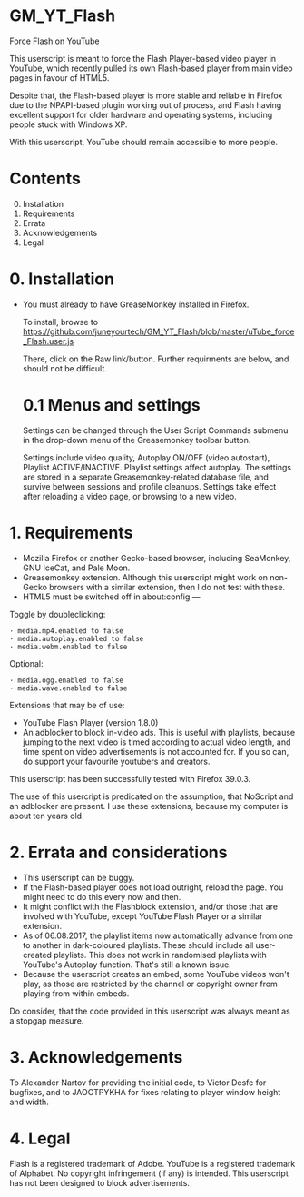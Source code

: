 # GM_YT_Flash
Force Flash on YouTube

This userscript is meant to force the Flash Player-based video player in YouTube, which recently pulled its own Flash-based player from main video pages in favour of HTML5.

Despite that, the Flash-based player is more stable and reliable in Firefox due to the NPAPI-based plugin working out of process, and Flash having excellent support for older hardware and operating systems, including people stuck with Windows XP.

With this userscript, YouTube should remain accessible to more people.

# Contents
0. Installation
1. Requirements
2. Errata
3. Acknowledgements
4. Legal

# 0. Installation
   * You must already to have GreaseMonkey installed in Firefox.
   
     To install, browse to 
     https://github.com/juneyourtech/GM_YT_Flash/blob/master/uTube_force_Flash.user.js
     
     There, click on the Raw link/button. Further requirments are below, and should not be difficult.
     
     # 0.1 Menus and settings
     
     Settings can be changed through the User Script Commands submenu in the drop-down menu of the Greasemonkey toolbar button.
     
     Settings include video quality, Autoplay ON/OFF (video autostart), Playlist ACTIVE/INACTIVE. Playlist settings affect autoplay. The settings are stored in a separate Greasemonkey-related database file, and survive between sessions and profile cleanups. Settings take effect after reloading a video page, or browsing to a new video.

# 1. Requirements

   * Mozilla Firefox or another Gecko-based browser, including SeaMonkey, GNU IceCat, and Pale Moon.
   * Greasemonkey extension. Although this userscript might work on non-Gecko browsers with a similar extension, then I do not test with these.
   * HTML5 must be switched off in about:config —
   
   Toggle by doubleclicking:
   
    · media.mp4.enabled to false
    · media.autoplay.enabled to false
    · media.webm.enabled to false 
   
   Optional:
   
    · media.ogg.enabled to false
    · media.wave.enabled to false
   
   Extensions that may be of use:
   * YouTube Flash Player (version 1.8.0)
   * An adblocker to block in-video ads. This is useful with playlists, because jumping to the next video is timed according to actual video length, and time spent on video advertisements is not accounted for. If you so can, do support your favourite youtubers and creators.

   This userscript has been successfully tested with Firefox 39.0.3.

   The use of this usercript is predicated on the assumption, that NoScript and an adblocker are present. I use these extensions, because my computer is about ten years old.

# 2. Errata and considerations

   * This userscript can be buggy.
   * If the Flash-based player does not load outright, reload the page. You might need to do this every now and then.
   * It might conflict with the Flashblock extension, and/or those that are involved with YouTube, except YouTube Flash Player or a similar extension.
   * As of 06.08.2017, the playlist items now automatically advance from one to another in dark-coloured playlists. These should include all user-created playlists. This does not work in randomised playlists with YouTube's Autoplay function. That's still a known issue.
   * Because the userscript creates an embed, some YouTube videos won't play, as those are restricted by the channel or copyright owner from playing from within embeds.

   Do consider, that the code provided in this userscript was always meant as a stopgap measure.

# 3. Acknowledgements

   To Alexander Nartov for providing the initial code, to Victor Desfe for bugfixes, and to JAOOTPYKHA for fixes relating to player window height and width.

# 4. Legal

   Flash is a registered trademark of Adobe. YouTube is a registered trademark of Alphabet. No copyright infringement (if any) is intended. This userscript has not been designed to block advertisements.
